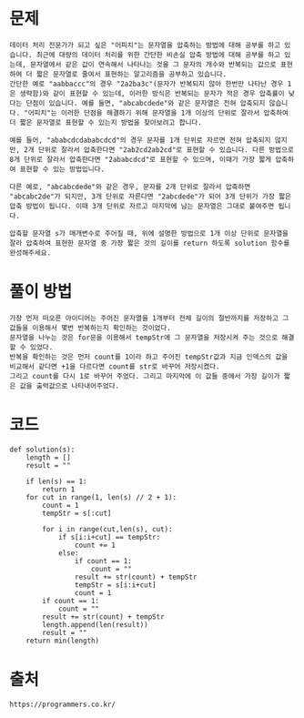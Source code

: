 # 문제

```
데이터 처리 전문가가 되고 싶은 "어피치"는 문자열을 압축하는 방법에 대해 공부를 하고 있습니다. 최근에 대량의 데이터 처리를 위한 간단한 비손실 압축 방법에 대해 공부를 하고 있는데, 문자열에서 같은 값이 연속해서 나타나는 것을 그 문자의 개수와 반복되는 값으로 표현하여 더 짧은 문자열로 줄여서 표현하는 알고리즘을 공부하고 있습니다.
간단한 예로 "aabbaccc"의 경우 "2a2ba3c"(문자가 반복되지 않아 한번만 나타난 경우 1은 생략함)와 같이 표현할 수 있는데, 이러한 방식은 반복되는 문자가 적은 경우 압축률이 낮다는 단점이 있습니다. 예를 들면, "abcabcdede"와 같은 문자열은 전혀 압축되지 않습니다. "어피치"는 이러한 단점을 해결하기 위해 문자열을 1개 이상의 단위로 잘라서 압축하여 더 짧은 문자열로 표현할 수 있는지 방법을 찾아보려고 합니다.

예를 들어, "ababcdcdababcdcd"의 경우 문자를 1개 단위로 자르면 전혀 압축되지 않지만, 2개 단위로 잘라서 압축한다면 "2ab2cd2ab2cd"로 표현할 수 있습니다. 다른 방법으로 8개 단위로 잘라서 압축한다면 "2ababcdcd"로 표현할 수 있으며, 이때가 가장 짧게 압축하여 표현할 수 있는 방법입니다.

다른 예로, "abcabcdede"와 같은 경우, 문자를 2개 단위로 잘라서 압축하면 "abcabc2de"가 되지만, 3개 단위로 자른다면 "2abcdede"가 되어 3개 단위가 가장 짧은 압축 방법이 됩니다. 이때 3개 단위로 자르고 마지막에 남는 문자열은 그대로 붙여주면 됩니다.

압축할 문자열 s가 매개변수로 주어질 때, 위에 설명한 방법으로 1개 이상 단위로 문자열을 잘라 압축하여 표현한 문자열 중 가장 짧은 것의 길이를 return 하도록 solution 함수를 완성해주세요.
```

# 풀이 방법
    가장 먼저 떠오른 아이디어는 주어진 문자열을 1개부터 전체 길이의 절반까지를 저장하고 그 값들을 이용해서 몇번 반복하는지 확인하는 것이었다.
    문자열을 나누는 것은 for문을 이용해서 tempStr에 그 문자열을 저장시켜 주는 것으로 해결 할 수 있었다.
    반복을 확인하는 것은 먼저 count를 1이라 하고 주어진 tempStr값과 지금 인덱스의 값을 비교해서 같다면 +1을 다르다면 count를 str로 바꾸어 저장시켰다.
    그리고 count를 다시 1로 바꾸어 주었다. 그리고 마지막에 이 값들 중에서 가장 길이가 짧은 값을 출력값으로 나타내어주었다.

    

# 코드
```
def solution(s):
    length = []
    result = ""

    if len(s) == 1:
        return 1
    for cut in range(1, len(s) // 2 + 1):
        count = 1
        tempStr = s[:cut]

        for i in range(cut,len(s), cut):
            if s[i:i+cut] == tempStr:
                count += 1
            else:
                if count == 1:
                    count = ""
                result += str(count) + tempStr
                tempStr = s[i:i+cut]
                count = 1
        if count == 1:
            count = ""
        result += str(count) + tempStr
        length.append(len(result))
        result = ""
    return min(length)

```
# 출처
    https://programmers.co.kr/
